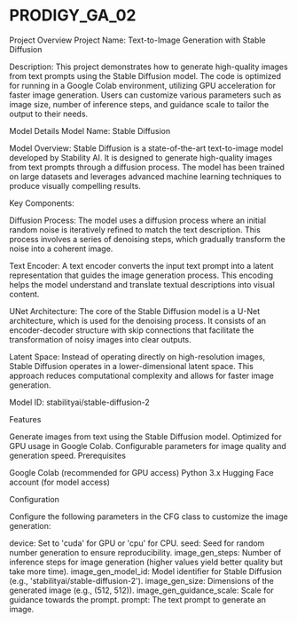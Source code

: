 # PRODIGY_GA_02

Project Overview
Project Name: Text-to-Image Generation with Stable Diffusion

Description:
This project demonstrates how to generate high-quality images from text prompts using the Stable Diffusion model. The code is optimized for running in a Google Colab environment, utilizing GPU acceleration for faster image generation. Users can customize various parameters such as image size, number of inference steps, and guidance scale to tailor the output to their needs.

Model Details
Model Name: Stable Diffusion

Model Overview:
Stable Diffusion is a state-of-the-art text-to-image model developed by Stability AI. It is designed to generate high-quality images from text prompts through a diffusion process. The model has been trained on large datasets and leverages advanced machine learning techniques to produce visually compelling results.

Key Components:

Diffusion Process: The model uses a diffusion process where an initial random noise is iteratively refined to match the text description. This process involves a series of denoising steps, which gradually transform the noise into a coherent image.

Text Encoder: A text encoder converts the input text prompt into a latent representation that guides the image generation process. This encoding helps the model understand and translate textual descriptions into visual content.

UNet Architecture: The core of the Stable Diffusion model is a U-Net architecture, which is used for the denoising process. It consists of an encoder-decoder structure with skip connections that facilitate the transformation of noisy images into clear outputs.

Latent Space: Instead of operating directly on high-resolution images, Stable Diffusion operates in a lower-dimensional latent space. This approach reduces computational complexity and allows for faster image generation.

Model ID: stabilityai/stable-diffusion-2


Features

Generate images from text using the Stable Diffusion model.
Optimized for GPU usage in Google Colab.
Configurable parameters for image quality and generation speed.
Prerequisites

Google Colab (recommended for GPU access)
Python 3.x
Hugging Face account (for model access)

Configuration

Configure the following parameters in the CFG class to customize the image generation:

device: Set to 'cuda' for GPU or 'cpu' for CPU.
seed: Seed for random number generation to ensure reproducibility.
image_gen_steps: Number of inference steps for image generation (higher values yield better quality but take more time).
image_gen_model_id: Model identifier for Stable Diffusion (e.g., 'stabilityai/stable-diffusion-2').
image_gen_size: Dimensions of the generated image (e.g., (512, 512)).
image_gen_guidance_scale: Scale for guidance towards the prompt.
prompt: The text prompt to generate an image.
